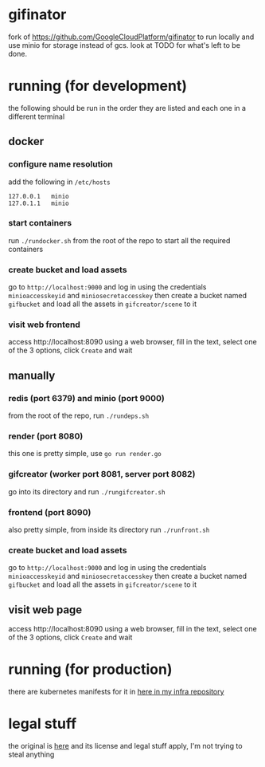 # gifinator

fork of https://github.com/GoogleCloudPlatform/gifinator to run locally and use minio for storage instead of gcs.
look at TODO for what's left to be done.

# running (for development)
the following should be run in the order they are listed and each one in a different terminal

## docker
### configure name resolution
add the following in `/etc/hosts`
```
127.0.0.1   minio
127.0.1.1   minio
```

### start containers
run `./rundocker.sh` from the root of the repo to start all the required containers

### create bucket and load assets
go to `http://localhost:9000` and log in using the credentials `minioaccesskeyid` and `miniosecretaccesskey` then create a bucket named `gifbucket` and load all the assets in `gifcreator/scene` to it

### visit web frontend
access http://localhost:8090 using a web browser, fill in the text, select one of the 3 options, click `Create` and wait

## manually
### redis (port 6379) and minio (port 9000)
from the root of the repo, run `./rundeps.sh`

### render (port 8080)
this one is pretty simple, use `go run render.go`

### gifcreator (worker port 8081, server port 8082)
go into its directory and run `./rungifcreator.sh`

### frontend (port 8090)
also pretty simple, from inside its directory run `./runfront.sh`

### create bucket and load assets
go to `http://localhost:9000` and log in using the credentials `minioaccesskeyid` and `miniosecretaccesskey` then create a bucket named `gifbucket` and load all the assets in `gifcreator/scene` to it

## visit web page
access http://localhost:8090 using a web browser, fill in the text, select one of the 3 options, click `Create` and wait

# running (for production)
there are kubernetes manifests for it in [here in my infra repository](https://gitlab.com/insanitywholesale/infra/-/tree/master/kube/manifests/gifinator)

# legal stuff
the original is [here](https://github.com/GoogleCloudPlatform/gifinator) and its license and legal stuff apply, I'm not trying to steal anything

